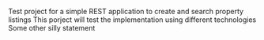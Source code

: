 Test project for a simple REST application to create and search property listings
This porject will test the implementation using different technologies
Some other silly statement
